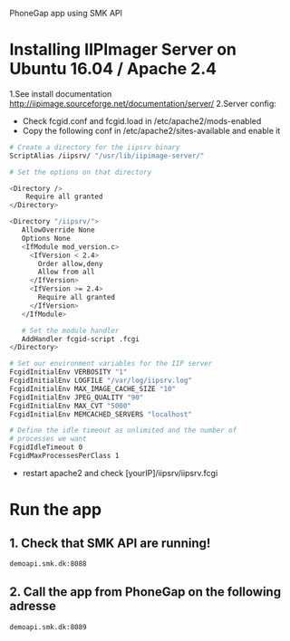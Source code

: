 PhoneGap app using SMK API

# Installing IIPImager Server on Ubuntu 16.04 / Apache 2.4

1.See install documentation http://iipimage.sourceforge.net/documentation/server/
2.Server config:
  * Check fcgid.conf and fcgid.load in /etc/apache2/mods-enabled 
  * Copy the following conf in /etc/apache2/sites-available and enable it

```bash
# Create a directory for the iipsrv binary
ScriptAlias /iipsrv/ "/usr/lib/iipimage-server/"

# Set the options on that directory

<Directory />
	Require all granted
</Directory>

<Directory "/iipsrv/">
   AllowOverride None
   Options None
   <IfModule mod_version.c>
     <IfVersion < 2.4>
       Order allow,deny
       Allow from all
     </IfVersion>
     <IfVersion >= 2.4>
       Require all granted
     </IfVersion>
   </IfModule>

   # Set the module handler
   AddHandler fcgid-script .fcgi
</Directory>

# Set our environment variables for the IIP server
FcgidInitialEnv VERBOSITY "1"
FcgidInitialEnv LOGFILE "/var/log/iipsrv.log"
FcgidInitialEnv MAX_IMAGE_CACHE_SIZE "10"
FcgidInitialEnv JPEG_QUALITY "90"
FcgidInitialEnv MAX_CVT "5000"
FcgidInitialEnv MEMCACHED_SERVERS "localhost"

# Define the idle timeout as unlimited and the number of
# processes we want
FcgidIdleTimeout 0
FcgidMaxProcessesPerClass 1
```
  * restart apache2 and check [yourIP]/iipsrv/iipsrv.fcgi


# Run the app

## 1. Check that SMK API are running!

```bash
demoapi.smk.dk:8088
```

## 2. Call the app from PhoneGap on the following adresse

```bash
demoapi.smk.dk:8089
```
